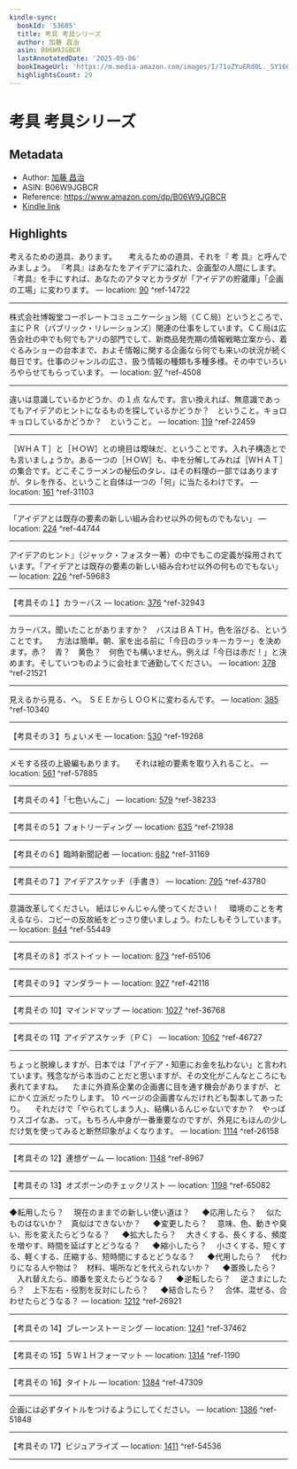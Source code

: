```yaml
---
kindle-sync:
  bookId: '53685'
  title: 考具 考具シリーズ
  author: 加藤 昌治
  asin: B06W9JGBCR
  lastAnnotatedDate: '2025-05-06'
  bookImageUrl: 'https://m.media-amazon.com/images/I/71oZYuERd0L._SY160.jpg'
  highlightsCount: 29
---
```

# 考具 考具シリーズ
## Metadata
* Author: [加藤 昌治](https://www.amazon.comundefined)
* ASIN: B06W9JGBCR
* Reference: https://www.amazon.com/dp/B06W9JGBCR
* [Kindle link](kindle://book?action=open&asin=B06W9JGBCR)

## Highlights
考えるための道具、あります。 　 考えるための道具、それを『 考 具』と呼んでみましょう。 『考具』はあなたをアイデアに溢れた、企画型の人間にします。『考具』を手にすれば、あなたのアタマとカラダが「アイデアの貯蔵庫」「企画の工場」に変わります。 — location: [90](kindle://book?action=open&asin=B06W9JGBCR&location=90) ^ref-14722

---
株式会社博報堂コーポレートコミュニケーション局（ＣＣ局）というところで、主にＰＲ（パブリック・リレーションズ）関連の仕事をしています。ＣＣ局は広告会社の中でも何でもアリの部門でして、新商品発売期の情報戦略立案から、着ぐるみショーの台本まで、およそ情報に関する企画なら何でも来いの状況が続く毎日です。仕事のジャンルの広さ、扱う情報の種類も多種多様。その中でいろいろやらせてもらっています。 — location: [97](kindle://book?action=open&asin=B06W9JGBCR&location=97) ^ref-4508

---
違いは意識しているかどうか、の１点 なんです。言い換えれば、無意識であってもアイデアのヒントになるものを探しているかどうか？　ということ。キョロキョロしているかどうか？　ということ。 — location: [119](kindle://book?action=open&asin=B06W9JGBCR&location=119) ^ref-22459

---
［ＷＨＡＴ］と［ＨＯＷ］との境目は曖昧だ、ということです。入れ子構造とでも言いましょうか。ある一つの［ＨＯＷ］も、中を分解してみれば［ＷＨＡＴ］の集合です。どこそこラーメンの秘伝のタレ、はその料理の一部ではありますが、タレを作る、ということ自体は一つの「何」に当たるわけです。 — location: [161](kindle://book?action=open&asin=B06W9JGBCR&location=161) ^ref-31103

---
「アイデアとは既存の要素の新しい組み合わせ以外の何ものでもない」 — location: [224](kindle://book?action=open&asin=B06W9JGBCR&location=224) ^ref-44744

---
アイデアのヒント』（ジャック・フォスター著）の中でもこの定義が採用されています。「アイデアとは既存の要素の新しい組み合わせ以外の何ものでもない」 — location: [226](kindle://book?action=open&asin=B06W9JGBCR&location=226) ^ref-59683

---
【考具その１】カラーバス — location: [376](kindle://book?action=open&asin=B06W9JGBCR&location=376) ^ref-32943

---
カラーバス。聞いたことがありますか？　バスはＢＡＴＨ。色を浴びる、ということです。 　方法は簡単。朝、家を出る前に「今日のラッキーカラー」を決めます。赤？　青？　黄色？　何色でも構いません。例えば「今日は赤だ！」と決めます。そしていつものように会社まで通勤してください。 — location: [378](kindle://book?action=open&asin=B06W9JGBCR&location=378) ^ref-21521

---
見えるから見る、へ。 ＳＥＥからＬＯＯＫに変わるんです。 — location: [385](kindle://book?action=open&asin=B06W9JGBCR&location=385) ^ref-10340

---
【考具その３】ちょいメモ — location: [530](kindle://book?action=open&asin=B06W9JGBCR&location=530) ^ref-19268

---
メモする技の上級編もあります。 　それは絵の要素を取り入れること。 — location: [561](kindle://book?action=open&asin=B06W9JGBCR&location=561) ^ref-57885

---
【考具その４】「七色いんこ」 — location: [579](kindle://book?action=open&asin=B06W9JGBCR&location=579) ^ref-38233

---
【考具その５】フォトリーディング — location: [635](kindle://book?action=open&asin=B06W9JGBCR&location=635) ^ref-21938

---
【考具その６】臨時新聞記者 — location: [682](kindle://book?action=open&asin=B06W9JGBCR&location=682) ^ref-31169

---
【考具その７】アイデアスケッチ（手書き） — location: [795](kindle://book?action=open&asin=B06W9JGBCR&location=795) ^ref-43780

---
意識改革してください。 紙はじゃんじゃん使ってください！ 　環境のことを考えるなら、コピーの反故紙をどっさり使いましょう。わたしもそうしています。 — location: [844](kindle://book?action=open&asin=B06W9JGBCR&location=844) ^ref-55449

---
【考具その８】ポストイット — location: [873](kindle://book?action=open&asin=B06W9JGBCR&location=873) ^ref-65106

---
【考具その９】マンダラート — location: [927](kindle://book?action=open&asin=B06W9JGBCR&location=927) ^ref-42118

---
【考具その 10】マインドマップ — location: [1027](kindle://book?action=open&asin=B06W9JGBCR&location=1027) ^ref-36768

---
【考具その 11】アイデアスケッチ（ＰＣ） — location: [1062](kindle://book?action=open&asin=B06W9JGBCR&location=1062) ^ref-46727

---
ちょっと脱線しますが、日本では「アイデア・知恵にお金を払わない」と言われています。残念ながら本当のことだと思いますが、その文化がこんなところにも表れてますね。 　たまに外資系企業の企画書に目を通す機会がありますが、とにかく立派だったりします。 10 ページの企画書なんだけれども製本してあったり。 　それだけで「やられてしまう人」、結構いるんじゃないですか？　やっぱりスゴイなあ、って。もちろん中身が一番重要なのですが、外見にもほんの少しだけ気を使ってみると断然印象がよくなります。 — location: [1114](kindle://book?action=open&asin=B06W9JGBCR&location=1114) ^ref-26158

---
【考具その 12】連想ゲーム — location: [1148](kindle://book?action=open&asin=B06W9JGBCR&location=1148) ^ref-8967

---
【考具その 13】オズボーンのチェックリスト — location: [1198](kindle://book?action=open&asin=B06W9JGBCR&location=1198) ^ref-65082

---
◆転用したら？ 　現在のままでの新しい使い道は？ 　 ◆応用したら？ 　似たものはないか？　真似はできないか？ 　 ◆変更したら？ 　意味、色、動きや臭い、形を変えたらどうなる？ 　 ◆拡大したら？ 　大きくする、長くする、頻度を増やす、時間を延ばすとどうなる？ 　 ◆縮小したら？ 　小さくする、短くする、軽くする、圧縮する、短時間にするとどうなる？ 　 ◆代用したら？ 　代わりになる人や物は？　材料、場所などを代えられないか？ 　 ◆置換したら？ 　入れ替えたら、順番を変えたらどうなる？ 　 ◆逆転したら？ 　逆さまにしたら？　上下左右・役割を反対にしたら？ 　 ◆結合したら？ 　合体、混ぜる、合わせたらどうなる？ — location: [1212](kindle://book?action=open&asin=B06W9JGBCR&location=1212) ^ref-26921

---
【考具その 14】ブレーンストーミング — location: [1241](kindle://book?action=open&asin=B06W9JGBCR&location=1241) ^ref-37462

---
【考具その 15】５Ｗ１Ｈフォーマット — location: [1314](kindle://book?action=open&asin=B06W9JGBCR&location=1314) ^ref-1190

---
【考具その 16】タイトル — location: [1384](kindle://book?action=open&asin=B06W9JGBCR&location=1384) ^ref-47309

---
企画には必ずタイトルをつけるようにしてください。 — location: [1386](kindle://book?action=open&asin=B06W9JGBCR&location=1386) ^ref-51848

---
【考具その 17】ビジュアライズ — location: [1411](kindle://book?action=open&asin=B06W9JGBCR&location=1411) ^ref-54536

---
